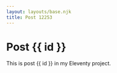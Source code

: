 ```yaml
---
layout: layouts/base.njk
title: Post 12253
---
```


# Post {{ id }}

This is post {{ id }} in my Eleventy project.
